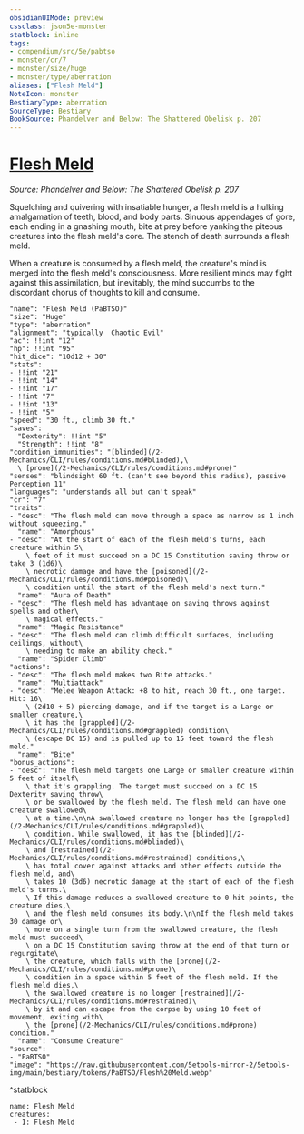 ```yaml
---
obsidianUIMode: preview
cssclass: json5e-monster
statblock: inline
tags:
- compendium/src/5e/pabtso
- monster/cr/7
- monster/size/huge
- monster/type/aberration
aliases: ["Flesh Meld"]
NoteIcon: monster
BestiaryType: aberration
SourceType: Bestiary
BookSource: Phandelver and Below: The Shattered Obelisk p. 207
---
```

# [Flesh Meld](2-Mechanics/CLI/bestiary/aberration/flesh-meld-pabtso.md)
*Source: Phandelver and Below: The Shattered Obelisk p. 207*  

Squelching and quivering with insatiable hunger, a flesh meld is a hulking amalgamation of teeth, blood, and body parts. Sinuous appendages of gore, each ending in a gnashing mouth, bite at prey before yanking the piteous creatures into the flesh meld's core. The stench of death surrounds a flesh meld.

When a creature is consumed by a flesh meld, the creature's mind is merged into the flesh meld's consciousness. More resilient minds may fight against this assimilation, but inevitably, the mind succumbs to the discordant chorus of thoughts to kill and consume.

```statblock
"name": "Flesh Meld (PaBTSO)"
"size": "Huge"
"type": "aberration"
"alignment": "typically  Chaotic Evil"
"ac": !!int "12"
"hp": !!int "95"
"hit_dice": "10d12 + 30"
"stats":
- !!int "21"
- !!int "14"
- !!int "17"
- !!int "7"
- !!int "13"
- !!int "5"
"speed": "30 ft., climb 30 ft."
"saves":
  "Dexterity": !!int "5"
  "Strength": !!int "8"
"condition_immunities": "[blinded](/2-Mechanics/CLI/rules/conditions.md#blinded),\
  \ [prone](/2-Mechanics/CLI/rules/conditions.md#prone)"
"senses": "blindsight 60 ft. (can't see beyond this radius), passive Perception 11"
"languages": "understands all but can't speak"
"cr": "7"
"traits":
- "desc": "The flesh meld can move through a space as narrow as 1 inch without squeezing."
  "name": "Amorphous"
- "desc": "At the start of each of the flesh meld's turns, each creature within 5\
    \ feet of it must succeed on a DC 15 Constitution saving throw or take 3 (1d6)\
    \ necrotic damage and have the [poisoned](/2-Mechanics/CLI/rules/conditions.md#poisoned)\
    \ condition until the start of the flesh meld's next turn."
  "name": "Aura of Death"
- "desc": "The flesh meld has advantage on saving throws against spells and other\
    \ magical effects."
  "name": "Magic Resistance"
- "desc": "The flesh meld can climb difficult surfaces, including ceilings, without\
    \ needing to make an ability check."
  "name": "Spider Climb"
"actions":
- "desc": "The flesh meld makes two Bite attacks."
  "name": "Multiattack"
- "desc": "Melee Weapon Attack: +8 to hit, reach 30 ft., one target. Hit: 16\
    \ (2d10 + 5) piercing damage, and if the target is a Large or smaller creature,\
    \ it has the [grappled](/2-Mechanics/CLI/rules/conditions.md#grappled) condition\
    \ (escape DC 15) and is pulled up to 15 feet toward the flesh meld."
  "name": "Bite"
"bonus_actions":
- "desc": "The flesh meld targets one Large or smaller creature within 5 feet of itself\
    \ that it's grappling. The target must succeed on a DC 15 Dexterity saving throw\
    \ or be swallowed by the flesh meld. The flesh meld can have one creature swallowed\
    \ at a time.\n\nA swallowed creature no longer has the [grappled](/2-Mechanics/CLI/rules/conditions.md#grappled)\
    \ condition. While swallowed, it has the [blinded](/2-Mechanics/CLI/rules/conditions.md#blinded)\
    \ and [restrained](/2-Mechanics/CLI/rules/conditions.md#restrained) conditions,\
    \ has total cover against attacks and other effects outside the flesh meld, and\
    \ takes 10 (3d6) necrotic damage at the start of each of the flesh meld's turns.\
    \ If this damage reduces a swallowed creature to 0 hit points, the creature dies,\
    \ and the flesh meld consumes its body.\n\nIf the flesh meld takes 30 damage or\
    \ more on a single turn from the swallowed creature, the flesh meld must succeed\
    \ on a DC 15 Constitution saving throw at the end of that turn or regurgitate\
    \ the creature, which falls with the [prone](/2-Mechanics/CLI/rules/conditions.md#prone)\
    \ condition in a space within 5 feet of the flesh meld. If the flesh meld dies,\
    \ the swallowed creature is no longer [restrained](/2-Mechanics/CLI/rules/conditions.md#restrained)\
    \ by it and can escape from the corpse by using 10 feet of movement, exiting with\
    \ the [prone](/2-Mechanics/CLI/rules/conditions.md#prone) condition."
  "name": "Consume Creature"
"source":
- "PaBTSO"
"image": "https://raw.githubusercontent.com/5etools-mirror-2/5etools-img/main/bestiary/tokens/PaBTSO/Flesh%20Meld.webp"
```
^statblock

```encounter-table
name: Flesh Meld
creatures:
 - 1: Flesh Meld
```
